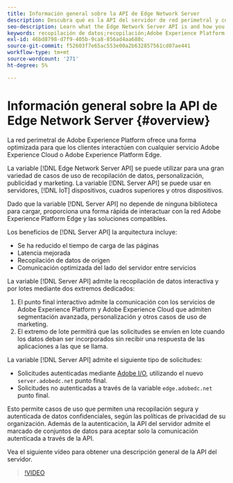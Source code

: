 ```yaml
---
title: Información general sobre la API de Edge Network Server
description: Descubra qué es la API del servidor de red perimetral y cómo puede utilizarla.
seo-description: Learn what the Edge Network Server API is and how you can use it.
keywords: recopilación de datos;recopilación;Adobe Experience Platform Edge Network;api de servidor;
exl-id: 46bd8798-d7f9-405b-9ca8-856ad4aa688c
source-git-commit: f52603f7e65ac553e00a2b632857561cd07ae441
workflow-type: tm+mt
source-wordcount: '271'
ht-degree: 5%

---
```


# Información general sobre la API de Edge Network Server {#overview}

La red perimetral de Adobe Experience Platform ofrece una forma optimizada para que los clientes interactúen con cualquier servicio Adobe Experience Cloud o Adobe Experience Platform Edge.

La variable [!DNL Edge Network Server API] se puede utilizar para una gran variedad de casos de uso de recopilación de datos, personalización, publicidad y marketing. La variable [!DNL Server API] se puede usar en servidores, [!DNL IoT] dispositivos, cuadros superiores y otros dispositivos.

Dado que la variable [!DNL Server API] no depende de ninguna biblioteca para cargar, proporciona una forma rápida de interactuar con la red Adobe Experience Platform Edge y las soluciones compatibles.

Los beneficios de [!DNL Server API] la arquitectura incluye:

* Se ha reducido el tiempo de carga de las páginas
* Latencia mejorada
* Recopilación de datos de origen
* Comunicación optimizada del lado del servidor entre servicios

La variable [!DNL Server API] admite la recopilación de datos interactiva y por lotes mediante dos extremos dedicados:

1. El punto final interactivo admite la comunicación con los servicios de Adobe Experience Platform y Adobe Experience Cloud que admiten segmentación avanzada, personalización y otros casos de uso de marketing.
2. El extremo de lote permitirá que las solicitudes se envíen en lote cuando los datos deban ser incorporados sin recibir una respuesta de las aplicaciones a las que se llama.

La variable [!DNL Server API] admite el siguiente tipo de solicitudes:

* Solicitudes autenticadas mediante [Adobe I/O](https://developer.adobe.com/), utilizando el nuevo `server.adobedc.net` punto final.
* Solicitudes no autenticadas a través de la variable `edge.adobedc.net` punto final.

Esto permite casos de uso que permiten una recopilación segura y autenticada de datos confidenciales, según las políticas de privacidad de su organización. Además de la autenticación, la API del servidor admite el marcado de conjuntos de datos para aceptar solo la comunicación autenticada a través de la API.

Vea el siguiente vídeo para obtener una descripción general de la API del servidor.

>[!VIDEO](https://video.tv.adobe.com/v/341448/)
